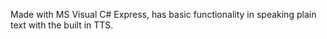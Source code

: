 Made with MS Visual C# Express, has basic functionality in speaking plain text with the built in TTS.